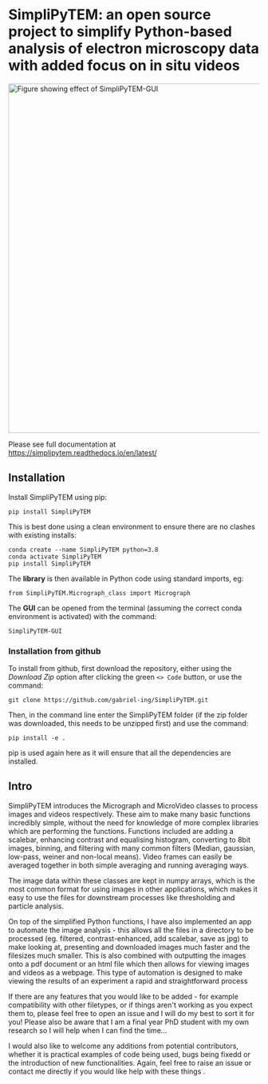 # SimpliPyTEM: an open source project to simplify Python-based analysis of electron microscopy data with added focus on in situ videos 

<img src=docs/Media/Images/SimpliPyTEM_figures.001.png width=700px, alt='Figure showing effect of SimpliPyTEM-GUI'>

Please see full documentation at https://simplipytem.readthedocs.io/en/latest/

## Installation

Install SimpliPyTEM using pip: 

  `pip install SimpliPyTEM`

This is best done using a clean environment to ensure there are no clashes with existing installs: 

```
conda create --name SimpliPyTEM python=3.8
conda activate SimpliPyTEM
pip install SimpliPyTEM
```

The **library** is then available in Python code using standard imports, eg: 

`from SimpliPyTEM.Micrograph_class import Micrograph`

The **GUI** can be opened from the terminal (assuming the correct conda environment is activated) with the command: 

`SimpliPyTEM-GUI`

### Installation from github

To install from github, first download the repository, either using the *Download Zip* option after clicking the green `<> Code` button, or use the command: 

`git clone https://github.com/gabriel-ing/SimpliPyTEM.git`

Then, in the command line enter the SimpliPyTEM folder (if the zip folder was downloaded, this needs to be unzipped first) and use the command:

`pip install -e .`

pip is used again here as it will ensure that all the dependencies are installed.


## Intro

SimpliPyTEM introduces the Micrograph and MicroVideo classes to process images and videos respectively. These aim to make many basic functions incredibly simple, without the need for knowledge of more complex libraries which are performing the functions. Functions included are adding a scalebar, enhancing contrast and equalising histogram, converting to 8bit images, binning, and filtering with many common filters (Median, gaussian, low-pass, weiner and non-local means). Video frames can easily be averaged together in both simple averaging and running averaging ways. 

The image data within these classes are kept in numpy arrays, which is the most common format for using images in other applications, which makes it easy to use the files for downstream processes like thresholding and particle analysis. 

On top of the simplified Python functions, I have also implemented an app to automate the image analysis - this allows all the files in a directory to be processed (eg. filtered, contrast-enhanced, add scalebar, save as jpg) to make looking at, presenting and downloaded images much faster and the filesizes much smaller. This is also combined with outputting the images onto a pdf document or an html file which then allows for viewing images and videos as a webpage. This type of automation is designed to make viewing the results of an experiment a rapid and straightforward process 

If there are any features that you would like to be added - for example compatibility with other filetypes, or if things aren't working as you expect them to, please feel free to open an issue and I will do my best to sort it for you! Please also be aware that I am a final year PhD student with my own research so I will help when I can find the time...

I would also like to welcome any additions from potential contributors, whether it is practical examples of code being used, bugs being fixedd or the introduction of new functionalities. Again, feel free to raise an issue or contact me directly if you would like help with these things .

